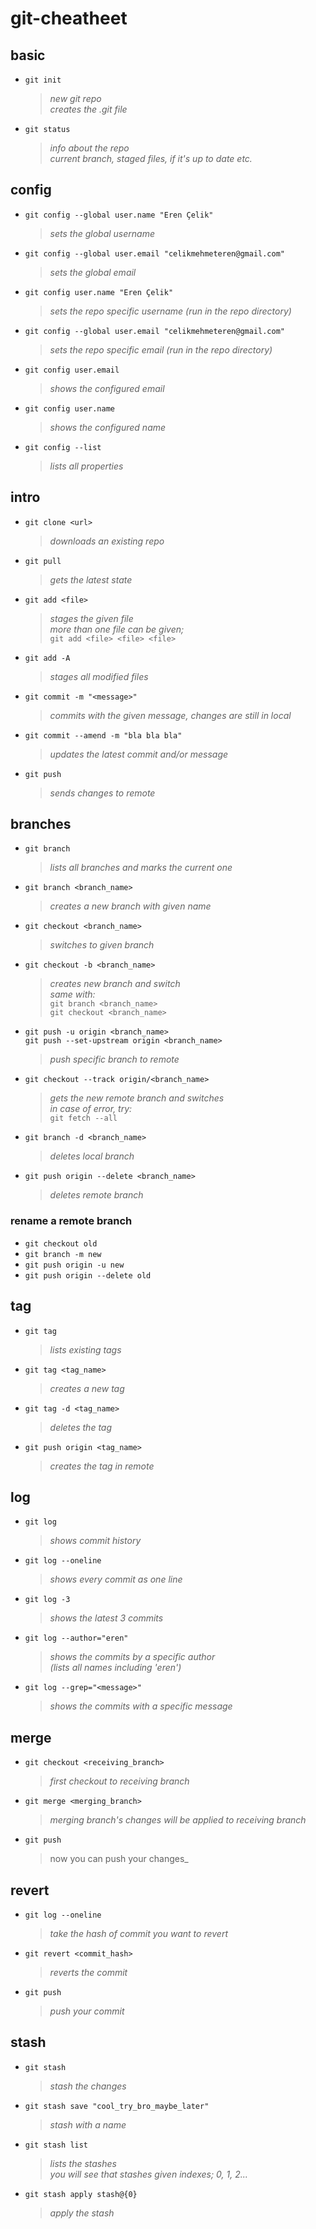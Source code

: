 # git-cheatheet

## basic
- `git init`  
    > _new git repo_  
    _creates the .git file_
    
- `git status`  
   > _info about the repo_  
   _current branch, staged files, if it's up to date etc._

## config

- `git config --global user.name "Eren Çelik"`  
   > _sets the global username_  
   
- `git config --global user.email "celikmehmeteren@gmail.com"`  
   > _sets the global email_  

- `git config user.name "Eren Çelik"`  
   > _sets the repo specific username (run in the repo directory)_  
   
- `git config --global user.email "celikmehmeteren@gmail.com"`  
   > _sets the repo specific email (run in the repo directory)_  

- `git config user.email`  
   > _shows the configured email_  
   
- `git config user.name`  
   > _shows the configured name_  

- `git config --list`  
   > _lists all properties_  


## intro
- `git clone <url>`
    > _downloads an existing repo_  

- `git pull` 
    > _gets the latest state_  

- `git add <file>`  
   > _stages the given file_  
     _more than one file can be given;_  
         `git add <file> <file> <file>`
- `git add -A`  
   > _stages all modified files_ 

- `git commit -m "<message>"`  
   > _commits with the given message, changes are still in local_  

- `git commit --amend -m "bla bla bla"`  
   > _updates the latest commit and/or message_  
   
- `git push`  
   > _sends changes to remote_  
  
## branches
- `git branch`  
   > _lists all branches and marks the current one_  
   
- `git branch <branch_name>`  
   > _creates a new branch with given name_ 
   
- `git checkout <branch_name>`  
   > _switches to given branch_ 

- `git checkout -b <branch_name>`  
   > _creates new branch and switch_  
      _same with:_  
        `git branch <branch_name>`  
        `git checkout <branch_name>`  
      
- `git push -u origin <branch_name>`  
  `git push --set-upstream origin <branch_name>`  
   > _push specific branch to remote_  

- `git checkout --track origin/<branch_name>`  
   > _gets the new remote branch and switches_  
   _in case of error, try:_  
            `git fetch --all`  

- `git branch -d <branch_name>`  
   > _deletes local branch_  
    
 - `git push origin --delete <branch_name>`  
   > _deletes remote branch_  
   
### rename a remote branch
 - `git checkout old`  
 - `git branch -m new`
 - `git push origin -u new`
 - `git push origin --delete old`
  
## tag
- `git tag`  
   > _lists existing tags_  
- `git tag <tag_name>`  
   > _creates a new tag_   
- `git tag -d <tag_name>`  
   > _deletes the tag_  
- `git push origin <tag_name>`  
   > _creates the tag in remote_  

## log
- `git log`  
   > _shows commit history_  
- `git log --oneline`  
   > _shows every commit as one line_   
- `git log -3`  
   > _shows the latest 3 commits_  
- `git log --author="eren"`  
   > _shows the commits by a specific author_  
   _(lists all names including 'eren')_  
- `git log --grep="<message>"`  
   > _shows the commits with a specific message_  
  
## merge
- `git checkout <receiving_branch>`  
   > _first checkout to receiving branch_  
- `git merge <merging_branch>`  
   > _merging branch's changes will be applied to receiving branch_  
- `git push`  
   > now you can push your changes_     
  
   
## revert  
- `git log --oneline`  
   > _take the hash of commit you want to revert_  
- `git revert <commit_hash>`  
   > _reverts the commit_  
- `git push`  
   > _push your commit_     

## stash  
- `git stash`  
   > _stash the changes_  
- `git stash save "cool_try_bro_maybe_later"`  
   > _stash with a name_  
- `git stash list`  
   > _lists the stashes_  
   _you will see that stashes given indexes; 0, 1, 2..._  
- `git stash apply stash@{0}`  
   > _apply the stash_  


